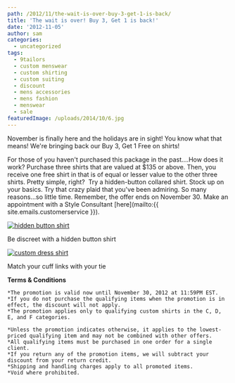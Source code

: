 ```yaml
---
path: /2012/11/the-wait-is-over-buy-3-get-1-is-back/
title: 'The wait is over! Buy 3, Get 1 is back!'
date: '2012-11-05'
author: sam
categories:
  - uncategorized
tags:
  - 9tailors
  - custom menswear
  - custom shirting
  - custom suiting
  - discount
  - mens accessories
  - mens fashion
  - menswear
  - sale
featuredImage: /uploads/2014/10/6.jpg
---
```

November is finally here and the holidays are in sight! You know what that means! We're bringing back our Buy 3, Get 1 Free on shirts! 

For those of you haven't purchased this package in the past....How does it work? Purchase three shirts that are valued at $135 or above. Then, you receive one free shirt in that is of equal or lesser value to the other three shirts. Pretty simple, right? 
 Try a hidden-button collared shirt. Stock up on your basics. Try that crazy plaid that you've been admiring. So many reasons...so little time. Remember, the offer ends on November 30. 
Make an appointment with a Style Consultant [here](mailto:{{ site.emails.customerservice }}). 

[![](http://2.bp.blogspot.com/-EBA4FaLxPAQ/UJQc3NI8S9I/AAAAAAAAM_A/YAeLRvrzZuA/s1600/2012-Fall-shoot-9tailors-028.jpg "hidden button shirt")](http://2.bp.blogspot.com/-EBA4FaLxPAQ/UJQc3NI8S9I/AAAAAAAAM_A/YAeLRvrzZuA/s1600/2012-Fall-shoot-9tailors-028.jpg)

Be discreet with a hidden button shirt

[![](http://4.bp.blogspot.com/-1dtwadewp_A/UJQdD4NI-CI/AAAAAAAAM_I/He7qpVy7dfo/s1600/2012-Fall-shoot-9tailors-169.jpg "custom dress shirt")](http://4.bp.blogspot.com/-1dtwadewp_A/UJQdD4NI-CI/AAAAAAAAM_I/He7qpVy7dfo/s1600/2012-Fall-shoot-9tailors-169.jpg)

Match your cuff links with your tie 

**Terms & Conditions**

	*The promotion is valid now until November 30, 2012 at 11:59PM EST.
	*If you do not purchase the qualifying items when the promotion is in effect, the discount will not apply.
	*The promotion applies only to qualifying custom shirts in the C, D, E, and F categories.

	*Unless the promotion indicates otherwise, it applies to the lowest-priced qualifying item and may not be combined with other offers.
	*All qualifying items must be purchased in one order for a single client.
	*If you return any of the promotion items, we will subtract your discount from your return credit.
	*Shipping and handling charges apply to all promoted items.
	*Void where prohibited.